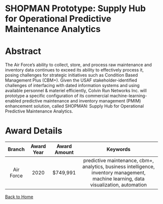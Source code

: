
SHOPMAN Prototype: Supply Hub for Operational Predictive Maintenance Analytics
==============================================================================

# Abstract


The Air Force’s ability to collect, store, and process raw maintenance and inventory data continues to exceed its ability to effectively process it, posing challenges for strategic initiatives such as Condition Based Management Plus (CBM+). Given the USAF stakeholder-identified challenges of interfacing with dated information systems and using available personnel & materiel efficiently, Colvin Run Networks Inc. will prototype a specific configuration of its commercial machine-learning-enabled predictive maintenance and inventory management (PMIM) enhancement solution, called SHOPMAN: Supply Hub for Operational Predictive Maintenance Analytics.  

# Award Details

|Branch|Award Year|Award Amount|Keywords|
| :---: | :---: | :---: | :---: |
|Air Force|2020|$749,991|predictive maintenance, cbm+, analytics, business intelligence, inventory management, machine learning, data visualization, automation|
  
  


[Back to Home](https://github.com/chrischow/dod_sbir_awards#1642)